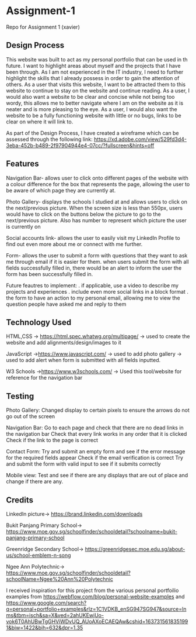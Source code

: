 # Assignment-1
Repo for Assignment 1 (xavier) 

Design Process
--------------
This website was built to act as my personal portfolio that can be used in th future. I want to highlight areas about myself and the projects that I have been through.
As I am not experienced in the IT industry, I need to further highlight the skills that I already possess in order to gain the attention of others.
As a user that visits this website, I want to be attracted them to this website to continue to stay on the website and continue reading. 
As a user, I would also want a website to be clear and concise while not being too wordy, this allows me to better navigate where I am on the website as it is neater and is more pleasing to the eye. 
As a user, I would also want the website to be a fully functioning website with little or no bugs, links to be clear on where it will link to.

As part of the Design Process, I have created a wireframe which can be assessed through the following link:
https://xd.adobe.com/view/529fd3d4-3eba-452b-b489-2f97904944e4-07cc/?fullscreen&hints=off

Features
--------
Navigation Bar- allows user to click onto different pages of the website with a colour difference for the box that represents the page, allowing the user to be aware of which page they are currently at.

Photo Gallery- displays the schools I studied at and allows users to click on the next/previous picture. When the screen size is less than 550px, users would have to click on the buttons below the picture to go to the next/previous picture. Also has number to represent which picture the user is currently on

Social accounts link- allows the user to easily visit my LinkedIn Profile to find out even more about me or connect with me further.

Form- allows the user to submit a form with questions that they want to ask me through email if it is easier for them.
when users submit the form with all fields successfully filled in, there would be an alert to inform the user the form has been successfully filled in.

Future feautres to implement:
. if applicable, use a video to describe my projects and experiences
. include even more social links in a block format
. the form to have an action to my personal email, allowing me to view the question people have asked me and reply to them

Technology Used
---------------
HTML,CSS
-> https://html.spec.whatwg.org/multipage/
-> used to create the website and add alignments/design/images to it

JavaScript
->https://www.javascript.com/
-> used to add photo gallery
-> used to add alert when form is submitted with all fields inputted.

W3 Schools
->https://www.w3schools.com/
-> Used this tool/website for reference for the navigation bar 

Testing
-------
Photo Gallery:
  Changed display to certain pixels to ensure the arrows do not go out of the screen

Navigation Bar: 
  Go to each page and check that there are no dead links in the navigation bar
  Check that every link works in any order that it is clicked
  Check if the link to the page is correct

Contact Form:
  Try and submit an empty form and see if the error message for the required fields appear
  Check if the email verification is correct
  Try and submit the form with valid input to see if it submits correctly

Mobile view:
  Test and see if there are any displays that are out of place and change if there are any.

Credits
------- 
LinkedIn picture-> https://brand.linkedin.com/downloads

Bukit Panjang Primary School-> https://www.moe.gov.sg/schoolfinder/schooldetail?schoolname=bukit-panjang-primary-school

Greenridge Secondary School-> https://greenridgesec.moe.edu.sg/about-us/school-emblem-n-song

Ngee Ann Polytechnic-> https://www.moe.gov.sg/schoolfinder/schooldetail?schoolName=Ngee%20Ann%20Polytechnic

I received inspiration for this project from the various personal portfoilio examples from https://webflow.com/blog/personal-website-examples and https://www.google.com/search?q=personal+portfolio+examples&rlz=1C1VDKB_enSG947SG947&source=lnms&tbm=isch&sa=X&ved=2ahUKEwjUo-vok6T0AhUBwTgGHViWDvUQ_AUoAXoECAEQAw&cshid=1637315618351991&biw=1422&bih=632&dpr=1.35
